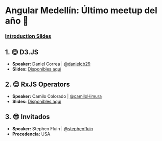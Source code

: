 # Angular Medellín: Último meetup del año 💙

### [Introduction Slides](https://slides.com/jdjuan/ng-med-7)

## 1. 😊 D3.JS

* **Speaker:** Daniel Correa | [@danielcb29](https://twitter.com/danielcb29)
* **Slides:** [Disponibles aquí](http://slides.com/dcorreab/d3-angular#/)

## 2. 😊 RxJS Operators

* **Speaker:** Camilo Colorado | [@camiloHimura](https://twitter.com/camiloHimura)
* **Slides:** [Disponibles aquí](https://docs.google.com/presentation/d/1t52bpmc89o9nEpxYUN03rq3MFqf4_fPMkrn6W2FpThU/edit)

## 3. 😎 Invitados

* **Speaker:** Stephen Fluin | [@stephenfluin](https://twitter.com/stephenfluin)
* **Procedencia:** USA
